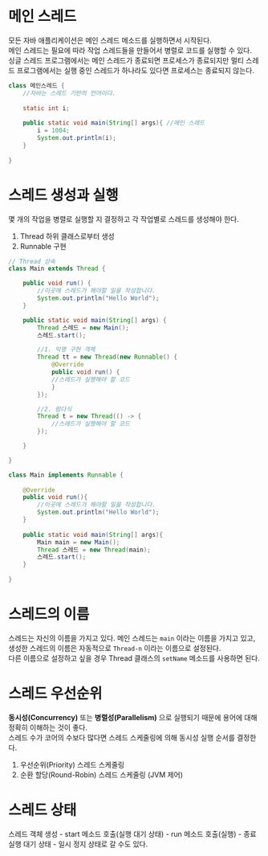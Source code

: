 
# 메인 스레드
모든 자바 애플리케이션은 메인 스레드 메소드를 실행하면서 시작된다.  
메인 스레드는 필요에 따라 작업 스레드들을 만들어서 병렬로 코드를 실행할 수 있다.  
싱글 스레드 프로그램에서는 메인 스레드가 종료되면 프로세스가 종료되지만 멀티 스레드 프로그램에서는 실행 중인 스레드가 하나라도 있다면 프로세스는 종료되지 않는다.  

```java
class 메인스레드 {
    //자바는 스레드 기반의 언어이다.
    
    static int i; 
    
    public static void main(String[] args){ //메인 스레드
        i = 1004;
        System.out.println(i);
    }
    
}
```

# 스레드 생성과 실행
몇 개의 작업을 병렬로 실행할 지 결정하고 각 작업별로 스레드를 생성해야 한다.
1. Thread 하위 클래스로부터 생성
2. Runnable 구현

```java
// Thread 상속
class Main extends Thread {

    public void run() {
        //이곳에 스레드가 해야할 일을 작성합니다.
        System.out.println("Hello World");
    }

    public static void main(String[] args) {
        Thread 스레드 = new Main();
        스레드.start();

        //1. 익명 구현 객체
        Thread tt = new Thread(new Runnable() {
            @Override
            public void run() {
            //스레드가 실행해야 할 코드
            }
        });

        //2. 람다식
        Thread t = new Thread(() -> {
            //스레드가 실행해야 할 코드
        });

    }

}
```

```java
class Main implements Runnable {
    
    @Override
    public void run(){
        //이곳에 스레드가 해야할 일을 작성합니다.
        System.out.println("Hello World");
    }
    
    public static void main(String[] args){
        Main main = new Main();
        Thread 스레드 = new Thread(main);
        스레드.start();
    }
    
}
```

# 스레드의 이름
스레드는 자신의 이름을 가지고 있다. 메인 스레드는 `main` 이라는 이름을 가지고 있고, 생성한 스레드의 이름은 자동적으로 `Thread-n` 이라는 이름으로 설정된다.  
다른 이름으로 설정하고 싶을 경우 Thread 클래스의 `setName` 메소드를 사용하면 된다.

# 스레드 우선순위
**동시성(Concurrency)** 또는 **병렬성(Parallelism)** 으로 실행되기 때문에 용어에 대해 정확히 이해하는 것이 좋다.  
스레드 수가 코어의 수보다 많다면 스레드 스케줄링에 의해 동시성 실행 순서를 결정한다.

1. 우선순위(Priority) 스레드 스케줄링
2. 순환 할당(Round-Robin) 스레드 스케줄링 (JVM 제어)

# 스레드 상태
스레드 객체 생성 - start 메소드 호출(실행 대기 상태) - run 메소드 호출(실행) - 종료  
실행 대기 상태 - 일시 정지 상태로 갈 수도 있다.